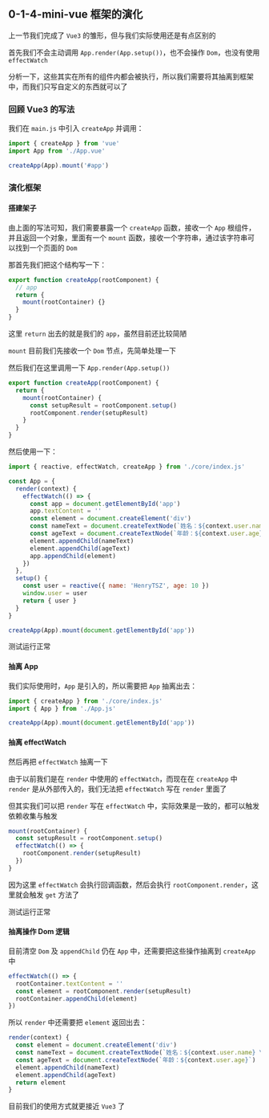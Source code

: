 ## 0-1-4-mini-vue 框架的演化

上一节我们完成了 `Vue3` 的雏形，但与我们实际使用还是有点区别的

首先我们不会主动调用 `App.render(App.setup())`，也不会操作 `Dom`，也没有使用 `effectWatch`

分析一下，这些其实在所有的组件内都会被执行，所以我们需要将其抽离到框架中，而我们只写自定义的东西就可以了

### 回顾 Vue3 的写法

我们在 `main.js` 中引入 `createApp` 并调用：

```js
import { createApp } from 'vue'
import App from './App.vue'

createApp(App).mount('#app')
```

### 演化框架

#### 搭建架子

由上面的写法可知，我们需要暴露一个 `createApp` 函数，接收一个 `App` 根组件，并且返回一个对象，里面有一个 `mount` 函数，接收一个字符串，通过该字符串可以找到一个页面的 `Dom`

那首先我们把这个结构写一下：

```js
export function createApp(rootComponent) {
  // app
  return {
    mount(rootContainer) {}
  }
}
```

这里 `return` 出去的就是我们的 `app`，虽然目前还比较简陋

`mount` 目前我们先接收一个 `Dom` 节点，先简单处理一下

然后我们在这里调用一下 `App.render(App.setup())`

```js
export function createApp(rootComponent) {
  return {
    mount(rootContainer) {
      const setupResult = rootComponent.setup()
      rootComponent.render(setupResult)
    }
  }
}
```

然后使用一下：

```js
import { reactive, effectWatch, createApp } from './core/index.js'

const App = {
  render(context) {
    effectWatch(() => {
      const app = document.getElementById('app')
      app.textContent = ''
      const element = document.createElement('div')
      const nameText = document.createTextNode(`姓名：${context.user.name} \r`)
      const ageText = document.createTextNode(`年龄：${context.user.age}`)
      element.appendChild(nameText)
      element.appendChild(ageText)
      app.appendChild(element)
    })
  },
  setup() {
    const user = reactive({ name: 'HenryTSZ', age: 10 })
    window.user = user
    return { user }
  }
}

createApp(App).mount(document.getElementById('app'))
```

测试运行正常

#### 抽离 App

我们实际使用时，`App` 是引入的，所以需要把 `App` 抽离出去：

```js
import { createApp } from './core/index.js'
import { App } from './App.js'

createApp(App).mount(document.getElementById('app'))
```

#### 抽离 effectWatch

然后再把 `effectWatch` 抽离一下

由于以前我们是在 `render` 中使用的 `effectWatch`，而现在在 `createApp` 中 `render` 是从外部传入的，我们无法把 `effectWatch` 写在 `render` 里面了

但其实我们可以把 `render` 写在 `effectWatch` 中，实际效果是一致的，都可以触发依赖收集与触发

```js
mount(rootContainer) {
  const setupResult = rootComponent.setup()
  effectWatch(() => {
    rootComponent.render(setupResult)
  })
}
```

因为这里 `effectWatch` 会执行回调函数，然后会执行 `rootComponent.render`，这里就会触发 `get` 方法了

测试运行正常

#### 抽离操作 Dom 逻辑

目前清空 `Dom` 及 `appendChild` 仍在 `App` 中，还需要把这些操作抽离到 `createApp` 中

```js
effectWatch(() => {
  rootContainer.textContent = ''
  const element = rootComponent.render(setupResult)
  rootContainer.appendChild(element)
})
```

所以 `render` 中还需要把 `element` 返回出去：

```js
render(context) {
  const element = document.createElement('div')
  const nameText = document.createTextNode(`姓名：${context.user.name} \r`)
  const ageText = document.createTextNode(`年龄：${context.user.age}`)
  element.appendChild(nameText)
  element.appendChild(ageText)
  return element
}
```

目前我们的使用方式就更接近 `Vue3` 了
